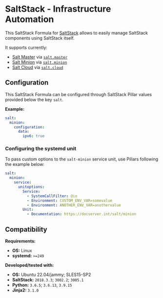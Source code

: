 # SaltStack - Infrastructure Automation

This SaltStack Formula for [SaltStack](https://github.com/saltstack/salt) allows to easily manage SaltStack components using SaltStack itself.

It supports currently:
- [Salt Master](https://docs.saltproject.io/en/latest/ref/configuration/master.html) via [`salt.master`](master/init.sls)
- [Salt Minion](https://docs.saltproject.io/en/latest/ref/configuration/minion.html) via [`salt.minion`](minion/init.sls)
- [Salt Cloud](https://docs.saltproject.io/en/latest/topics/cloud/) via [`salt.cloud`](cloud/init.sls)

## Configuration

This SaltStack Formula can be configured through SaltStack Pillar values provided below the key `salt`.

**Example:**

```yaml
salt:
  minion:
    configuration:
      data:
        ipv6: true
```

### Configuring the systemd unit

To pass custom options to the `salt-minion` service unit, use Pillars following the example below:

```yaml
salt:
  minion:
    service:
      unitoptions:
        Service:
          - SystemCallFilter: @io
          - Environment: CUSTOM_ENV_VAR=somevalue
          - Environment: ANOTHER_ENV_VAR=anothervalue
        Unit:
          - Documentation: https://docserver.int/salt/minion
```

## Compatibility

**Requirements:**
- **OS:**      Linux
- **systemd:** `>=249`

**Developed/tested with:**
- **OS:** Ubuntu 22.04/jammy; SLES15-SP2
- **SaltStack:** `2018.3.3`; `3002.2`; `3005.1`
- **Python:** `3.6.5`; `3.6.13`, `3.9.15`
- **Jinja2:** `3.1.0`
